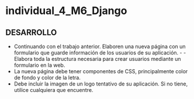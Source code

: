 # individual_4_M6_Django
## DESARROLLO
- Continuando con el trabajo anterior. Elaboren una nueva página con un formulario que guarde información de los usuarios de su aplicación. - - Elabora toda la estructura necesaria para crear usuarios mediante un formulario en la web.
- La nueva página debe tener componentes de CSS, principalmente color de fondo y color de la letra.
- Debe incluir la imagen de un logo tentativo de su aplicación. Si no tiene, utilice cualquiera que encuentre. 
